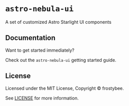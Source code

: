 # `astro-nebula-ui`

A set of customized Astro Starlight UI components

## Documentation

Want to get started immediately?

Check out the `astro-nebula-ui` getting started guide.

## License

Licensed under the MIT License, Copyright © frostybee.

See [LICENSE](https://github.com/frostybee/astro-nebula-ui/blob/main/LICENSE) for more information.

